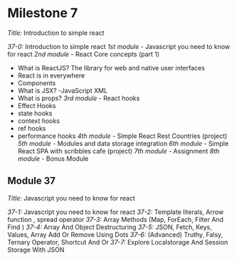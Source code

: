 # Milestone 7

_Title:_ Introduction to simple react

_37-0:_ Introduction to simple react
_1st module_ - Javascript you need to know for react
_2nd module_ - React Core concepts (part 1)

- What is ReactJS? The library for web and native user interfaces
- React is in everywhere
- Components
- What is JSX? -JavaScript XML
- What is props?
  _3rd module_ - React hooks
- Effect Hooks
- state hooks
- context hooks
- ref hooks
- performance hooks
  _4th module_ - Simple React Rest Countries (project)
  _5th module_ - Modules and data storage integration
  _6th module_ - Simple React SPA with scribbles cafe (project)
  _7th module_ - Assignment
  _8th module_ - Bonus Module

## Module 37

_Title:_ Javascript you need to know for react

_37-1:_ Javascript you need to know for react
_37-2:_ Template literals, Arrow function , spread operator
_37-3:_ Array Methods (Map, ForEach, Filter And Find )
_37-4:_ Array And Object Destructuring
_37-5:_ JSON, Fetch, Keys, Values, Array Add Or Remove Using Dots
_37-6:_ (Advanced) Truthy, Falsy, Ternary Operator, Shortcut And Or
_37-7:_ Explore Localstorage And Session Storage With JSON
